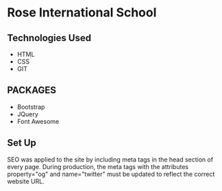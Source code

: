 # Rose International School 

## Technologies Used

* HTML
* CSS
* GIT
    
## PACKAGES
* Bootstrap
* JQuery
* Font Awesome

## Set Up
SEO was applied to the site by including meta tags in the head section of every page. During production, the meta tags with the attributes property="og" and name="twitter" must be updated to reflect the correct website URL.